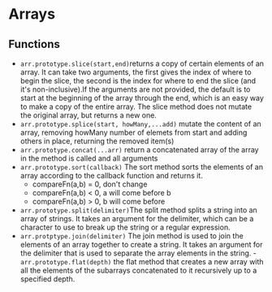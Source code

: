 # Arrays

## Functions
- `arr.prototype.slice(start,end)`returns a copy of certain elements of an array. It can take two arguments, the first gives the index of where to begin the slice, the second is the index for where to end the slice (and it's non-inclusive).If the arguments are not provided, the default is to start at the beginning of the array through the end, which is an easy way to make a copy of the entire array. The slice method does not mutate the original array, but returns a new one.
- `arr.prototype.splice(start, howMany,...add)` mutate the content of an array, removing howMany number of elemets from start and adding others in place, returning the removed item(s)
- `arr.prototype.concat(...arr)` return a concatenated array of the array in the method is called and all arguments
- `arr.prototype.sort(callback)` The sort method sorts the elements of an array according to the callback function and returns it.
    - compareFn(a,b) = 0, don't change
    - compareFn(a,b) < 0, a will come before b
    - compareFn(a,b) > 0, b will come before
- `arr.prototype.split(delimiter)`The split method splits a string into an array of strings. It takes an argument for the delimiter, which can be a character to use to break up the string or a regular expression.
- `arr.protptype.join(delimiter)` The join method is used to join the elements of an array together to create a string. It takes an argument for the delimiter that is used to separate the array elements in the string.
-`arr.prototype.flat(depth)` the flat method that creates a new array with all the elements of the subarrays concatenated to it recursively up to a specified depth.
